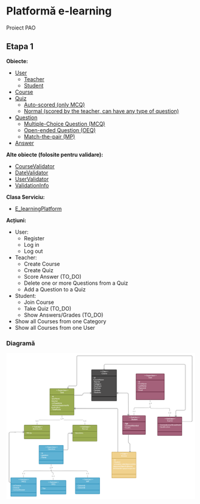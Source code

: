 # Platformă e-learning 
Proiect PAO
## Etapa 1
**Obiecte:**
* [User](/src/models/User.java)
   * [Teacher](/src/models/Teacher.java)
   * [Student](/src/models/Student.java)
* [Course](/src/models/Course.java)
* [Quiz](/src/models/Quiz.java)
   * [Auto-scored (only MCQ)](/src/models/AutoScored.java)
   * [Normal (scored by the teacher, can have any type of question)](/src/models/NormalQuiz.java)
* [Question](/src/models/Question.java)
   * [Multiple-Choice Question (MCQ)](/src/models/MCQ.java)
   * [Open-ended Question (OEQ)](/src/models/OEQ.java)
   * [Match-the-pair (MP)](/src/models/MP.java)
* [Answer](/src/models/Answer.java) 

**Alte obiecte (folosite pentru validare):**
* [CourseValidator](/src/services/CourseValidator.java)
* [DateValidator](/src/services/DateValidator.java)
* [UserValidator](/src/services/UserValidator.java)
* [ValidationInfo](/src/services/ValidationInfo.java)

**Clasa Serviciu:**
* [E_learningPlatform](src/services/E_learningPlatform.java)
  
**Acțiuni:**
* User:
   * Register
   * Log in
   * Log out
* Teacher:
   * Create Course
   * Create Quiz
   * Score Answer (TO_DO)
   * Delete one or more Questions from a Quiz
   * Add a Question to a Quiz
 * Student:
   * Join Course
   * Take Quiz (TO_DO)
   * Show Answers/Grades (TO_DO)
 * Show all Courses from one Category
 * Show all Courses from one User

### Diagramă
![Diagram](https://github.com/vladanghelache/Platforma-e-learning/blob/main/E-learning%20Platform-1.png)
